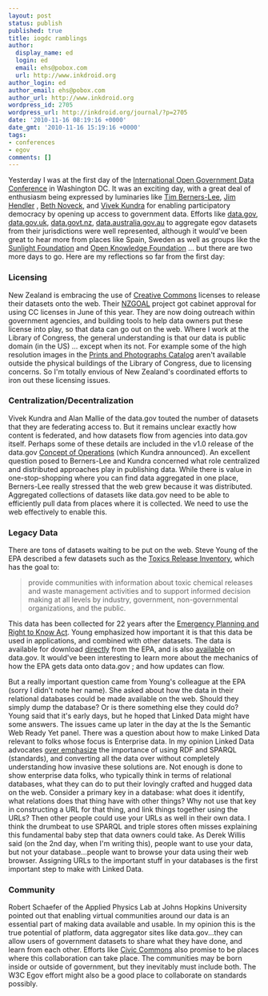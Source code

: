 ```yaml
---
layout: post
status: publish
published: true
title: iogdc ramblings
author:
  display_name: ed
  login: ed
  email: ehs@pobox.com
  url: http://www.inkdroid.org
author_login: ed
author_email: ehs@pobox.com
author_url: http://www.inkdroid.org
wordpress_id: 2705
wordpress_url: http://inkdroid.org/journal/?p=2705
date: '2010-11-16 08:19:16 +0000'
date_gmt: '2010-11-16 15:19:16 +0000'
tags:
- conferences
- egov
comments: []
---
```

<p>Yesterday I was at the first day of the <a href="http://www.data.gov/conference">International Open Government Data Conference</a> in Washington DC. It was an exciting day, with a great deal of enthusiasm being expressed by luminaries like <a href="http://en.wikipedia.org/wiki/Tim_Berners-Lee">Tim Berners-Lee</a>, <a href="http://en.wikipedia.org/wiki/Jim_Hendler">Jim Hendler</a> , <a href="http://en.wikipedia.org/wiki/Beth_Simone_Noveck">Beth Noveck</a>, and <a href="http://en.wikipedia.org/wiki/Vivek_Kundra">Vivek Kundra</a> for enabling participatory democracy by opening up access to government data. Efforts like <a href="http://data.gov/">data.gov</a>, <a href="http://data.gov.uk">data.gov.uk</a>, <a href="http://data.govt.nz/">data.govt.nz</a>, <a href="http://data.australia.gov.au/">data.australia.gov.au</a> to aggregate egov datasets from their jurisdictions were well represented, although it would've been great to hear more from places like Spain, Sweden as well as groups like the <a href="http://sunlightfoundation.com/">Sunlight Foundation</a> and <a href="http://okfn.org/">Open Knowledge Foundation</a> ... but there are two more days to go. Here are my reflections so far from the first day:</p>
<h3>Licensing</h3>
<p>New Zealand is embracing the use of <a href="http://creativecommons.org/">Creative Commons</a> licenses to release their datasets onto the web. Their <a href="http://web.archive.org/web/20110812114105/http://www.e.govt.nz/policy/nzgoal">NZGOAL</a> project got cabinet approval for using CC licenses in June of this year. They are now doing outreach within government agencies, and building tools to help data owners put these license into play, so that data can go out on the web. Where I work at the Library of Congress, the general understanding is that our data is public domain (in the US) ... except when its not. For example some of the high resolution images in the <a href="http://loc.gov/pictures/">Prints and Photographs Catalog</a> aren't available outside the physical buildings of the Library of Congress, due to licensing concerns. So I'm totally envious of New Zealand's coordinated efforts to iron out these licensing issues.</p>
<h3>Centralization/Decentralization</h3>
<p>Vivek Kundra and Alan Mallie of the data.gov touted the number of datasets that they are federating access to. But it remains unclear exactly how content is federated, and how datasets flow from agencies into data.gov itself. Perhaps some of these details are included in the v1.0 release of the data.gov <a href="http://www.usa.gov/Help/Free_Downloads.shtml">Concept of Operations</a> (which Kundra announced). An excellent question posed to Berners-Lee and Kundra concerned what role centralized and distributed approaches play in publishing data. While there is value in one-stop-shopping where you can find data aggregated in one place, Berners-Lee really stressed that the web grew because it was distributed. Aggregated collections of datasets like data.gov need to be able to efficiently pull data from places where it is collected. We need to use the web effectively to enable this.</p>
<h3>Legacy Data</h3>
<p>There are tons of datasets waiting to be put on the web. Steve Young of the EPA described a few datasets such as the <a href="http://www.epa.gov/tri/">Toxics Release Inventory</a>, which has the goal to:</p>
<blockquote><p>
provide communities with information about toxic chemical releases and waste management activities and to support informed decision making at all levels by industry, government, non-governmental organizations, and the public.
</p></blockquote>
<p>This data has been collected for 22 years after the <a href="http://www.epa.gov/superfund/contacts/infocenter/epcra.htm">Emergency Planning and Right to Know Act</a>. Young emphasized how important it is that this data be used in applications, and combined with other datasets. The data is available for download <a href="http://www.epa.gov/tri/tridata/preliminarydataset/index.html">directly</a> from the EPA, and is also <a href="http://www.data.gov/raw/1615">available</a> on data.gov. It would've been interesting to learn more about the mechanics of how the EPA gets data onto data.gov ; and how updates can flow.</p>
<p>But a really important question came from Young's colleague at the EPA (sorry I didn't note her name). She asked about how the data in their relational databases could be made available on the web. Should they simply dump the database? Or is there something else they could do? Young said that it's early days, but he hoped that Linked Data might have some answers. The issues came up later in the day at the Is the Semantic Web Ready Yet panel. There was a question about how to make Linked Data relevant to folks whose focus is Enterprise data. In my opinion Linked Data advocates <a href="http://semanticommunity.wik.is/Federal_Semantic_Interoperability_Community_of_Practice/RDF_Access_to_Structured_Databases">over emphasize</a> the importance of using RDF and SPARQL (standards), and converting all the data over without completely understanding how invasive these solutions are. Not enough is done to show enterprise data folks, who typically think in terms of relational databases, what they can do to put their lovingly crafted and hugged data on the web. Consider a primary key in a database: what does it identify, what relations does that thing have with other things? Why not use that key in constructing a URL for that thing, and link things together using the URLs? Then other people could use your URLs as well in their own data. I think the drumbeat to use SPARQL and triple stores often misses explaining this fundamental baby step that data owners could take. As Derek Willis said (on the 2nd day, when I'm writing this), people want to use your data, but not your database...people want to browse your data using their web browser. Assigning URLs to the important stuff in your databases is the first important step to make with Linked Data.</p>
<h3>Community</h3>
<p>Robert Schaefer of the Applied Physics Lab at Johns Hopkins University pointed out that enabling virtual communities around our data is an essential part of making data available and usable. In my opinion this is the true potential of platform, data aggregator sites like data.gov...they can allow users of government datasets to share what they have done, and learn from each other. Efforts like <a href="http://civiccommons.com/">Civic Commons</a> also promise to be places where this collaboration can take place. The communities may be born inside or outside of government, but they inevitably must include both. The W3C Egov effort might also be a good place to collaborate on standards possibly.</p>
